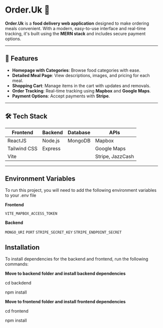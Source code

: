 # Order.Uk 🍲

**Order.Uk** is a **food delivery web application** designed to make ordering meals convenient. With a modern, easy-to-use interface and real-time tracking, it's built using the **MERN stack** and includes secure payment options.

---

## 🚀 Features

- **Homepage with Categories**: Browse food categories with ease.
- **Detailed Meal Page**: View descriptions, images, and pricing for each meal.
- **Shopping Cart**: Manage items in the cart with updates and removals.
- **Order Tracking**: Real-time tracking using **Mapbox** and **Google Maps**.
- **Payment Options**: Accept payments with **Stripe**.

---

## 🛠️ Tech Stack

| Frontend      | Backend      | Database  | APIs            |
| ------------- | ------------ | --------- | --------------- |
| ReactJS       | Node.js      | MongoDB   | Mapbox          |
| Tailwind CSS  | Express      |           | Google Maps     |
| Vite          |              |           | Stripe, JazzCash|

---


## Environment Variables

To run this project, you will need to add the following environment variables to your .env file

**Frontend**

`VITE_MAPBOX_ACCESS_TOKEN`

**Backend**

`MONGO_URI`
`PORT`
`STRIPE_SECRET_KEY`
`STRIPE_ENDPOINT_SECRET`

## Installation

To install dependencies for the backend and frontend, run the following commands:

**Move to backend folder and install backend dependencies**

cd backdend

npm install

**Move to frontend folder and install frontend dependencies**

cd frontend

npm install